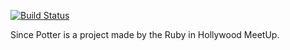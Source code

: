 [![Build Status](https://travis-ci.org/RubyinHollywood/since_potter.svg?branch=master)](https://travis-ci.org/RubyinHollywood/since_potter)

Since Potter is a project made by the Ruby in Hollywood MeetUp.
